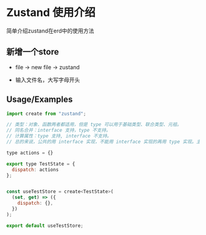 
# Zustand 使用介绍

简单介绍zustand在erd中的使用方法


## 新增一个store

- file -> new file -> zustand

- 输入文件名，大写字母开头




## Usage/Examples

```javascript
import create from "zustand";

// 类型：对象、函数两者都适用，但是 type 可以用于基础类型、联合类型、元祖。
// 同名合并：interface 支持，type 不支持。
// 计算属性：type 支持, interface 不支持。
// 总的来说，公共的用 interface 实现，不能用 interface 实现的再用 type 实现。主要是一个项目最好保持一致。

type actions = {}

export type TestState = {
  dispatch: actions
};


const useTestStore = create<TestState>(
  (set, get) => ({
    dispatch: {},
  })
);

export default useTestStore;

```




